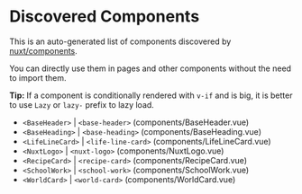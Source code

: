 # Discovered Components

This is an auto-generated list of components discovered by [nuxt/components](https://github.com/nuxt/components).

You can directly use them in pages and other components without the need to import them.

**Tip:** If a component is conditionally rendered with `v-if` and is big, it is better to use `Lazy` or `lazy-` prefix to lazy load.

- `<BaseHeader>` | `<base-header>` (components/BaseHeader.vue)
- `<BaseHeading>` | `<base-heading>` (components/BaseHeading.vue)
- `<LifeLineCard>` | `<life-line-card>` (components/LifeLineCard.vue)
- `<NuxtLogo>` | `<nuxt-logo>` (components/NuxtLogo.vue)
- `<RecipeCard>` | `<recipe-card>` (components/RecipeCard.vue)
- `<SchoolWork>` | `<school-work>` (components/SchoolWork.vue)
- `<WorldCard>` | `<world-card>` (components/WorldCard.vue)
